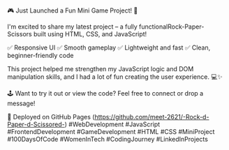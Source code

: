 🎮 Just Launched a Fun Mini Game Project! 🚀

I'm excited to share my latest project – a fully functionalRock-Paper-Scissors  built using HTML, CSS, and JavaScript!

✅ Responsive UI
✅ Smooth gameplay
✅ Lightweight and fast
✅ Clean, beginner-friendly code

This project helped me strengthen my JavaScript logic and DOM manipulation skills, and I had a lot of fun creating the user experience. 💻✨

🕹️ Want to try it out or view the code? Feel free to connect or drop a message!

🔗 Deployed on GitHub Pages (https://github.com/meet-2621/-Rock-d-Paper-d-Scissored-)
#WebDevelopment #JavaScript #FrontendDevelopment #GameDevelopment #HTML #CSS #MiniProject #100DaysOfCode #WomenInTech #CodingJourney #LinkedInProjects

